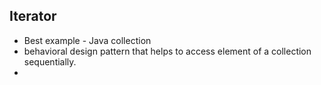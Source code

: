 ## Iterator 
* Best example - Java collection
* behavioral design pattern that helps to access element of a collection sequentially. 
* 